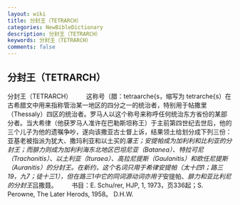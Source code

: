 ```yaml
---
layout: wiki
title: 分封王（TETRARCH）
categories: NewBibleDictionary
description: 分封王（TETRARCH）
keywords: 分封王（TETRARCH）
comments: false
---
```


## 分封王（TETRARCH）



分封王（TETRARCH）
　　这称号（腊：tetraarche{s，缩写为 tetrarche{s）在古希腊文中用来指称管治某一地区的四分之一的统治者，特别用于帖撒里（Thessaly）四区的统治者。罗马人以这个称号来称呼任何统治东方省份的某部分者。当大希律（他获罗马人准许在巴勒斯坦称王）于主前第四世纪去世后，他的三个儿子为他的遗嘱争吵，遂向该撒亚古士督上诉，结果领土给划分成下列三份：亚基老被指派为犹大、撒玛利亚和以土买的*藩王；安提帕成为加利利和比利亚的分封王；而腓力则成为加利利海东北地区巴坦尼亚（Batanea）、特拉可尼（Trachonitis）、以土利亚（Ituraea）、高拉尼提斯（Gaulanitis）和欧任尼提斯（Auranitis）的分封王。在新约，这个名词只用于希律安提帕（太十四1；路三19，九7；徒十三1），但在路三1中它的同词源动词亦用于*安提帕、*腓力和亚比利尼的分封王*吕撒聂。
　　书目：E. Schu/rer, HJP, 1, 1973，页336起；S. Perowne, The Later Herods, 1958。
D.H.W.




